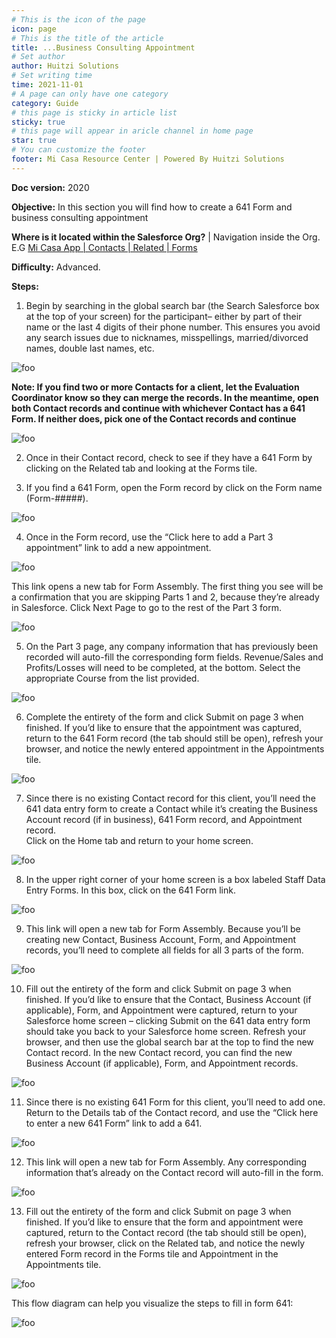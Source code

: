 ```yaml
---
# This is the icon of the page
icon: page
# This is the title of the article
title: ...Business Consulting Appointment
# Set author
author: Huitzi Solutions
# Set writing time
time: 2021-11-01
# A page can only have one category
category: Guide
# this page is sticky in article list
sticky: true
# this page will appear in aricle channel in home page
star: true
# You can customize the footer
footer: Mi Casa Resource Center | Powered By Huitzi Solutions
---
```


**Doc version:** 2020

**Objective:** In this section you will find how to create a 641 Form and business consulting appointment

**Where is it located within the Salesforce Org?** | Navigation inside the Org. E.G [Mi Casa App | Contacts | Related | Forms](https://micasa.lightning.force.com/lightning/r/Contact/0032M00003AyyzYQAR/view)

**Difficulty:** Advanced.

**Steps:**

1. Begin by searching in the global search bar (the Search Salesforce box at the top of your screen) for the participant– either by part of their name or the last 4 digits of their phone number. This ensures you avoid any search issues due to nicknames, misspellings, married/divorced names, double last names, etc.

<img :src="$withBase('/assets/businessAppointments/businessPathways1.png')" alt="foo">

**Note: If you find two or more Contacts for a client, let the Evaluation Coordinator know so they can merge the records. In the meantime, open both Contact records and continue with whichever Contact has a 641 Form. If neither does, pick one of the Contact records and continue**

<img :src="$withBase('/assets/businessAppointments/businessApt2.png')" alt="foo">

2. Once in their Contact record, check to see if they have a 641 Form by clicking on the Related tab and looking at the Forms tile.

3. If you find a 641 Form, open the Form record by click on the Form name (Form-#####).

<img :src="$withBase('/assets/businessAppointments/businessApt3.png')" alt="foo">

4. Once in the Form record, use the “Click here to add a Part 3 appointment” link to add a new appointment.

<img :src="$withBase('/assets/businessAppointments/businessApt4.png')" alt="foo">

This link opens a new tab for Form Assembly. The first thing you see will be a confirmation that you are skipping Parts 1 and 2, because they’re already in Salesforce. Click Next Page to go to the rest of the Part 3 form.

<img :src="$withBase('/assets/businessAppointments/businessApt5.png')" alt="foo">

5. On the Part 3 page, any company information that has previously been recorded will auto-fill the corresponding form fields. Revenue/Sales and Profits/Losses will need to be completed, at the bottom. Select the appropriate Course from the list provided.

<img :src="$withBase('/assets/businessAppointments/businessApt6.png')" alt="foo">

6. Complete the entirety of the form and click Submit on page 3 when finished.
   If you’d like to ensure that the appointment was captured, return to the 641 Form record (the tab should still be open), refresh your browser, and notice the newly entered appointment in the Appointments tile.

<img :src="$withBase('/assets/businessAppointments/businessApt7.png')" alt="foo">

7. Since there is no existing Contact record for this client, you’ll need the 641 data entry form to create a Contact while it’s creating the Business Account record (if in business), 641 Form record, and Appointment record.  
   Click on the Home tab and return to your home screen.

<img :src="$withBase('/assets/businessAppointments/businessApt8.png')" alt="foo">

8. In the upper right corner of your home screen is a box labeled Staff Data Entry Forms. In this box, click on the 641 Form link.

<img :src="$withBase('/assets/businessAppointments/businessApt9.png')" alt="foo">

9. This link will open a new tab for Form Assembly. Because you’ll be creating new Contact, Business Account, Form, and Appointment records, you’ll need to complete all fields for all 3 parts of the form.

<img :src="$withBase('/assets/businessAppointments/businessApt10.png')" alt="foo">

10. Fill out the entirety of the form and click Submit on page 3 when finished.
    If you’d like to ensure that the Contact, Business Account (if applicable), Form, and Appointment were captured, return to your Salesforce home screen – clicking Submit on the 641 data entry form should take you back to your Salesforce home screen. Refresh your browser, and then use the global search bar at the top to find the new Contact record. In the new Contact record, you can find the new Business Account (if applicable), Form, and Appointment records.

<img :src="$withBase('/assets/businessAppointments/businessApt11.png')" alt="foo">

11. Since there is no existing 641 Form for this client, you’ll need to add one. Return to the Details tab of the Contact record, and use the “Click here to enter a new 641 Form” link to add a 641.

<img :src="$withBase('/assets/businessAppointments/businessApt12.png')" alt="foo">

12. This link will open a new tab for Form Assembly. Any corresponding information that’s already on the Contact record will auto-fill in the form.

<img :src="$withBase('/assets/businessAppointments/businessApt13.png')" alt="foo">

13. Fill out the entirety of the form and click Submit on page 3 when finished.
    If you’d like to ensure that the form and appointment were captured, return to the Contact record (the tab should still be open), refresh your browser, click on the Related tab, and notice the newly entered Form record in the Forms tile and Appointment in the Appointments tile.

<img :src="$withBase('/assets/businessAppointments/businessApt14.png')" alt="foo">

This flow diagram can help you visualize the steps to fill in form 641:

<img :src="$withBase('/assets/businessAppointments/businessApt15.jpeg')" alt="foo">

